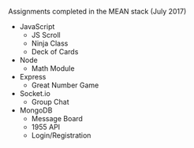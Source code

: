 Assignments completed in the MEAN stack (July 2017)
	
* JavaScript
  * JS Scroll
  * Ninja Class
  * Deck of Cards
* Node
  * Math Module
* Express
  * Great Number Game
* Socket.io
  * Group Chat
* MongoDB
  * Message Board
  * 1955 API
  * Login/Registration